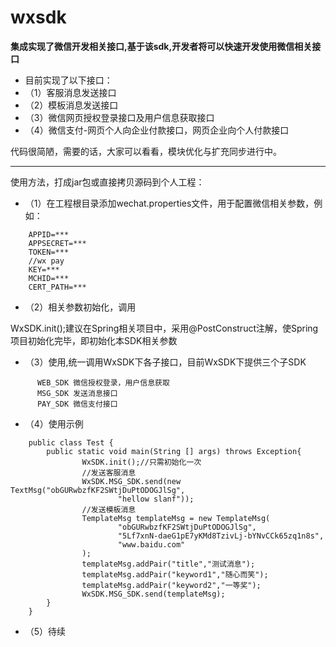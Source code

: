 # wxsdk
**集成实现了微信开发相关接口,基于该sdk,开发者将可以快速开发使用微信相关接口**

 - 目前实现了以下接口：
 - （1）客服消息发送接口
 - （2）模板消息发送接口
 - （3）微信网页授权登录接口及用户信息获取接口
 - （4）微信支付-网页个人向企业付款接口，网页企业向个人付款接口

代码很简陋，需要的话，大家可以看看，模块优化与扩充同步进行中。


----------


使用方法，打成jar包或直接拷贝源码到个人工程：

 - （1）在工程根目录添加wechat.properties文件，用于配置微信相关参数，例如：
```
    APPID=***
    APPSECRET=***
    TOKEN=***
    //wx pay
    KEY=***
    MCHID=***
    CERT_PATH=***
```

 - （2）相关参数初始化，调用

  WxSDK.init();建议在Spring相关项目中，采用@PostConstruct注解，使Spring项目初始化完毕，即初始化本SDK相关参数

 - （3）使用,统一调用WxSDK下各子接口，目前WxSDK下提供三个子SDK
```
      WEB_SDK 微信授权登录，用户信息获取
      MSG_SDK 发送消息接口
      PAY_SDK 微信支付接口
 ```

 - （4）使用示例
```
    public class Test {
        public static void main(String [] args) throws Exception{
                WxSDK.init();//只需初始化一次
                //发送客服消息
                WxSDK.MSG_SDK.send(new TextMsg("obGURwbzfKF2SWtjDuPtODOGJlSg",
                        "hellow slanf"));
                //发送模板消息        
                TemplateMsg templateMsg = new TemplateMsg(
                        "obGURwbzfKF2SWtjDuPtODOGJlSg",
                        "5Lf7xnN-daeG1pE7yKMd8TzivLj-bYNvCCk65zq1n8s",
                        "www.baidu.com"
                );
                templateMsg.addPair("title","测试消息");
                templateMsg.addPair("keyword1","随心而笑");
                templateMsg.addPair("keyword2","一等奖");
                WxSDK.MSG_SDK.send(templateMsg);
        }
    }
 ```

 - （5）待续

